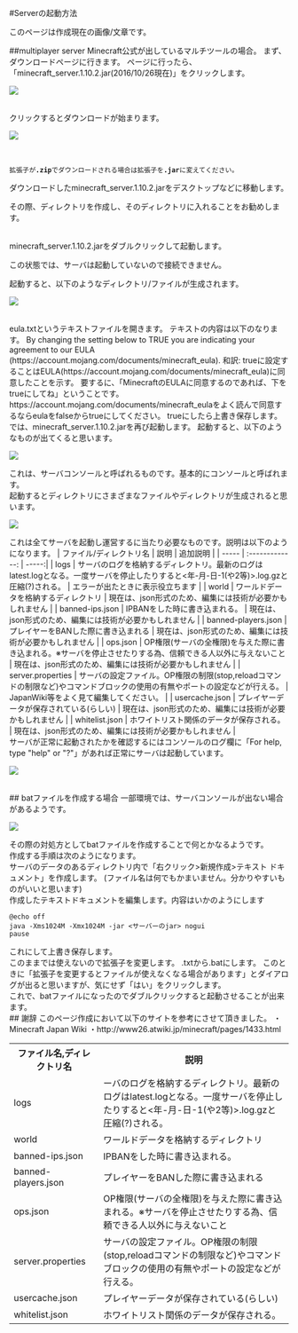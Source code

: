 #Serverの起動方法

<span class="label label-warning">このページは作成現在の画像/文章です。</span>

##multiplayer server
Minecraft公式が出しているマルチツールの場合。
まず、ダウンロードページに行きます。
ページに行ったら、「minecraft_server.1.10.2.jar(2016/10/26現在)」をクリックします。<br>
<p><img src="https://wiki.minesaba.tk/p/img/s_start/1.PNG"></p>
<br>
クリックするとダウンロードが始まります。<br>
<p><img src="https://wiki.minesaba.tk/p/img/s_start/2.PNG"></p>
<br>
<p><code>拡張子が<b>.zip</b>でダウンロードされる場合は拡張子を<b>.jar</b>に変えてください。</code></p>
ダウンロードしたminecraft_server.1.10.2.jarをデスクトップなどに移動します。
<p><span class="label label-warning">その際、ディレクトリを作成し、そのディレクトリに入れることをお勧めします。</span></p>
<br>
minecraft_server.1.10.2.jarをダブルクリックして起動します。
<p><span class="label label-danger">この状態では、サーバは起動していないので接続できません。</span></p>
起動すると、以下のようなディレクトリ/ファイルが生成されます。
<p><img src="https://wiki.minesaba.tk/p/img/s_start/3.PNG"></p>
<br>
eula.txtというテキストファイルを開きます。
テキストの内容は以下のなります。
By changing the setting below to TRUE you are indicating your agreement to our EULA (https://account.mojang.com/documents/minecraft_eula).
和訳: trueに設定することはEULA(https://account.mojang.com/documents/minecraft_eula)に同意したことを示す。
要するに、「MinecraftのEULAに同意するのであれば、下をtrueにしてね」ということです。
<br>
https://account.mojang.com/documents/minecraft_eulaをよく読んで同意するならeulaをfalseからtrueにしてください。
trueにしたら上書き保存します。
<br>
では、minecraft_server.1.10.2.jarを再び起動します。
起動すると、以下のようなものが出てくると思います。
<p><img src="https://wiki.minesaba.tk/p/img/s_start/4.PNG"></p>
これは、サーバコンソールと呼ばれるものです。基本的にコンソールと呼ばれます。
<br>
起動するとディレクトリにさまざまなファイルやディレクトリが生成されると思います。
<p><img src="https://wiki.minesaba.tk/p/img/s_start/5.PNG"></p>
これは全てサーバを起動し運営するに当たり必要なものです。説明は以下のようになります。
| ファイル/ディレクトリ名 | 説明 | 追加説明 |
| ----- | :-------------: | -----:|
| logs | サーバのログを格納するディレクトリ。最新のログはlatest.logとなる。一度サーバを停止したりすると<年-月-日-1(や2等)>.log.gzと圧縮(?)される。 | エラーが出たときに表示役立ちます |
| world | ワールドデータを格納するディレクトリ | 現在は、json形式のため、編集には技術が必要かもしれません |
| banned-ips.json | IPBANをした時に書き込まれる。 | 現在は、json形式のため、編集には技術が必要かもしれません |
| banned-players.json | プレイヤーをBANした際に書き込まれる | 現在は、json形式のため、編集には技術が必要かもしれません |
| ops.json | OP権限(サーバの全権限)を与えた際に書き込まれる。※サーバを停止させたりする為、信頼できる人以外に与えないこと | 現在は、json形式のため、編集には技術が必要かもしれません |
| server.properties | サーバの設定ファイル。OP権限の制限(stop,reloadコマンドの制限など)やコマンドブロックの使用の有無やポートの設定などが行える。 | JapanWiki等をよく見て編集してください。 |
| usercache.json | プレイヤーデータが保存されている(らしい) | 現在は、json形式のため、編集には技術が必要かもしれません |
| whitelist.json | ホワイトリスト関係のデータが保存される。 | 現在は、json形式のため、編集には技術が必要かもしれません |
<br>
サーバが正常に起動されたかを確認するにはコンソールのログ欄に「For help, type "help" or "?"」があれば正常にサーバは起動しています。
<p><img src="https://wiki.minesaba.tk/p/img/s_start/6.PNG"></p>
<br>
## batファイルを作成する場合
一部環境では、サーバコンソールが出ない場合があるようです。
<p><img src="https://wiki.minesaba.tk/p/img/s_start/4.PNG"></p>
その際の対処方としてbatファイルを作成することで何とかなるようです。
<br>
作成する手順は次のようになります。
<br>
サーバのデータのあるディレクトリ内で「右クリック>新規作成>テキスト ドキュメント」を作成します。
(ファイル名は何でもかまいません。分かりやすいものがいいと思います)
<br>
作成したテキストドキュメントを編集します。内容はいかのようにします
<p><code>@echo off
java -Xms1024M -Xmx1024M -jar <サーバーのjar> nogui
pause</code></p>
これにして上書き保存します。
<br>
このままでは使えないので拡張子を変更します。
.txtから.batにします。
このときに「拡張子を変更するとファイルが使えなくなる場合があります」とダイアログが出ると思いますが、気にせず「はい」をクリックします。
<br>
これで、batファイルになったのでダブルクリックすると起動させることが出来ます。
<br>
## 謝辞
このページ作成において以下のサイトを参考にさせて頂きました。
・Minecraft Japan Wiki
    ・http://www26.atwiki.jp/minecraft/pages/1433.html

<table>
<tr>
<th>ファイル名,ディレクトリ名</th><th>説明</th>
</tr>
<tr>
    <td>logs</td><td>ーバのログを格納するディレクトリ。最新のログはlatest.logとなる。一度サーバを停止したりすると<年-月-日-1(や2等)>.log.gzと圧縮(?)される。 </td>
</tr>
<tr>
    <td>world</td><td>ワールドデータを格納するディレクトリ</td>
</tr>
<tr>
    <td>banned-ips.json</td><td>IPBANをした時に書き込まれる。</td>
</tr>
<tr>
    <td>banned-players.json</td><td>プレイヤーをBANした際に書き込まれる</td>
</tr>
<tr>
    <td>ops.json</td><td>OP権限(サーバの全権限)を与えた際に書き込まれる。※サーバを停止させたりする為、信頼できる人以外に与えないこと </td>
</tr>
<tr>
    <td>server.properties</td><td>サーバの設定ファイル。OP権限の制限(stop,reloadコマンドの制限など)やコマンドブロックの使用の有無やポートの設定などが行える。</td>
</tr>
<tr>
    <td>usercache.json</td><td>プレイヤーデータが保存されている(らしい)</td>
</tr>
<tr>
    <td>whitelist.json</td><td> ホワイトリスト関係のデータが保存される。</td>
</tr>
</table>